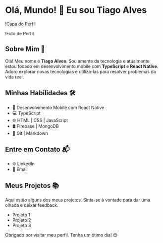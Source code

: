 # Olá, Mundo! 👋 Eu sou Tiago Alves

[!Capa do Perfil](https://th.bing.com/th/id/OIG3.v77F_l.yUs996ZN03Rfp?w=1024&h=1024&rs=1&pid=ImgDetMain)

!Foto de Perfil

## Sobre Mim 🚀

Olá! Meu nome é **Tiago Alves**. Sou amante da tecnologia e atualmente estou focado em desenvolvimento mobile com **TypeScript** e **React Native**. Adoro explorar novas tecnologias e utilizá-las para resolver problemas da vida real.

## Minhas Habilidades 🛠️

- 📱 Desenvolvimento Mobile com React Native
- 💻 TypeScript
- 🌐 HTML | CSS | JavaScript
- 🛢️ Firebase | MongoDB
- 🔧 Git | Markdown

## Entre em Contato 📬

- 🌐 LinkedIn
- 📧 Email

## Meus Projetos 📚

Aqui estão alguns dos meus projetos. Sinta-se à vontade para dar uma olhada e deixar feedback.

- Projeto 1
- Projeto 2
- Projeto 3

Obrigado por visitar meu perfil. Tenha um ótimo dia! 😊
